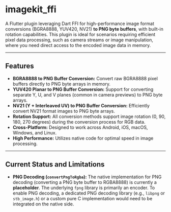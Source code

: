 # imagekit_ffi

A Flutter plugin leveraging Dart FFI for high-performance image format conversions (BGRA8888, YUV420, NV21) **to PNG byte buffers**, with built-in rotation capabilities. This plugin is ideal for scenarios requiring efficient pixel data processing, such as camera streams or image manipulation, where you need direct access to the encoded image data in memory.

---

## Features

- **BGRA8888 to PNG Buffer Conversion:** Convert raw BGRA8888 pixel buffers directly to PNG byte arrays in memory.
- **YUV420 Planar to PNG Buffer Conversion:** Support for converting separate Y, U, and V planes (common in camera previews) to PNG byte arrays.
- **NV21 (Y + Interleaved UV) to PNG Buffer Conversion:** Efficiently convert NV21 format images to PNG byte arrays.
- **Rotation Support:** All conversion methods support image rotation (0, 90, 180, 270 degrees) during the conversion process for RGB data.
- **Cross-Platform:** Designed to work across Android, iOS, macOS, Windows, and Linux.
- **High Performance:** Utilizes native code for optimal speed in image processing.

---

## Current Status and Limitations

- **PNG Decoding (`convertPngToRgba`):** The native implementation for PNG decoding (converting a PNG byte buffer to RGBA8888) is currently a **placeholder**. The underlying `fpng` library is primarily an encoder. To enable PNG decoding, a dedicated PNG decoding library (e.g., `libpng` or `stb_image.h`) or a custom pure C implementation would need to be integrated on the native side.
